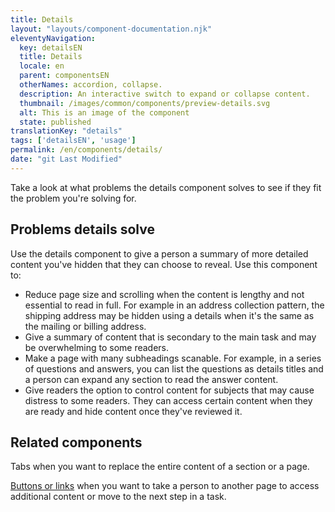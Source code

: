 ```yaml
---
title: Details
layout: "layouts/component-documentation.njk"
eleventyNavigation:
  key: detailsEN
  title: Details
  locale: en
  parent: componentsEN
  otherNames: accordion, collapse.
  description: An interactive switch to expand or collapse content.
  thumbnail: /images/common/components/preview-details.svg
  alt: This is an image of the component
  state: published
translationKey: "details"
tags: ['detailsEN', 'usage']
permalink: /en/components/details/
date: "git Last Modified"
---
```


Take a look at what problems the details component solves to see if they fit the problem you're solving for.

## Problems details solve

Use the details component to give a person a summary of more detailed content you've hidden that they can choose to reveal. Use this component to:

- Reduce page size and scrolling when the content is lengthy and not essential to read in full. For example in an address collection pattern, the shipping address may be hidden using a details when it's the same as the mailing or billing address.
- Give a summary of content that is secondary to the main task and may be overwhelming to some readers.
- Make a page with many subheadings scanable. For example, in a series of questions and answers, you can list the questions as details titles and a person can expand any section to read the answer content.
- Give readers the option to control content for subjects that may cause distress to some readers. They can access certain content when they are ready and hide content once they've reviewed it.

<article class="bg-full-width bg-dark text-light py-500 my-500">
  <h2 class="mt-0 mb-400">Related components</h2>

  Tabs when you want to replace the entire content of a section or a page.

  <a href="/en/components/button" class="link-light">Buttons or links</a> when you want to take a person to another page to access additional  content or move to the next step in a task.
</article>

